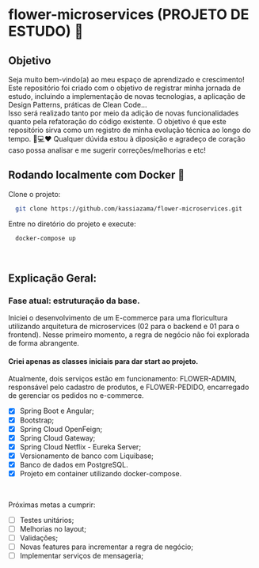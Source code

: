 # flower-microservices (PROJETO DE ESTUDO) 🌸
## Objetivo

Seja muito bem-vindo(a) ao meu espaço de aprendizado e crescimento! Este repositório foi criado com o objetivo de registrar minha jornada de estudo, incluindo a implementação de novas tecnologias, a aplicação de Design Patterns, práticas de Clean Code... 
<br> Isso será realizado tanto por meio da adição de novas funcionalidades quanto pela refatoração do código existente. O objetivo é que este repositório sirva como um registro de minha evolução técnica ao longo do tempo. 🌹💻❤️
Qualquer dúvida estou à diposição e agradeço de coração caso possa analisar e me sugerir correções/melhorias e etc! 
<br> 

## Rodando localmente com Docker 🐋

Clone o projeto:

```bash
  git clone https://github.com/kassiazama/flower-microservices.git
```

Entre no diretório do projeto e execute: 

```bash
  docker-compose up
```
<br>

## Explicação Geral:
### Fase atual: estruturação da base.
Iniciei o desenvolvimento de um E-commerce para uma floricultura utilizando arquitetura de microservices (02 para o backend e 01 para o frontend). Nesse primeiro momento, a regra de negócio não foi explorada de forma abrangente. 
#### Criei apenas as classes iniciais para dar start ao projeto. <br>
Atualmente, dois serviços estão em funcionamento: FLOWER-ADMIN, responsável pelo cadastro de produtos, e FLOWER-PEDIDO, encarregado de gerenciar os pedidos no e-commerce.


- [X] Spring Boot e Angular; <br>
- [X] Bootstrap; <br>
- [X] Spring Cloud OpenFeign; <br>
- [X] Spring Cloud Gateway; <br>
- [X] Spring Cloud Netflix - Eureka Server; <br>
- [X] Versionamento de banco com Liquibase; <br>
- [X] Banco de dados em PostgreSQL.<br>
- [X] Projeto em container utilizando docker-compose.<br>
<br>

Próximas metas a cumprir: 
- [ ] Testes unitários; <br>
- [ ] Melhorias no layout; <br>
- [ ] Validações; <br>
- [ ] Novas features para incrementar a regra de negócio; <br>
- [ ] Implementar serviços de mensageria; <br>
